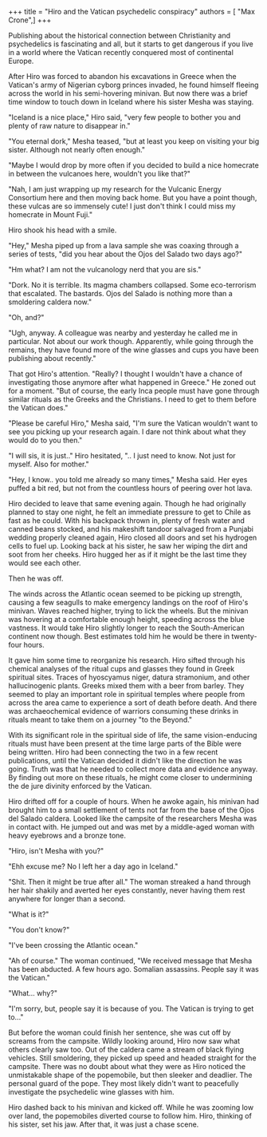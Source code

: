 +++
title = "Hiro and the Vatican psychedelic conspiracy"
authors = [ "Max Crone",]
+++


Publishing about the historical connection between Christianity and psychedelics is fascinating and all, but it starts to get dangerous if you live in a world where the Vatican recently conquered most of continental Europe.

After Hiro was forced to abandon his excavations in Greece when the Vatican's army of Nigerian cyborg princes invaded, he found himself fleeing across the world in his semi-hovering minivan. But now there was a brief time window to touch down in Iceland where his sister Mesha was staying.

"Iceland is a nice place," Hiro said, "very few people to bother you and plenty of raw nature to disappear in."

"You eternal dork," Mesha teased, "but at least you keep on visiting your big sister. Although not nearly often enough."

"Maybe I would drop by more often if you decided to build a nice homecrate in between the vulcanoes here, wouldn't you like that?"

"Nah, I am just wrapping up my research for the Vulcanic Energy Consortium  here and then moving back home. But you have a point though, these vulcas are so immensely cute! I just don't think I could miss my homecrate in Mount Fuji."

Hiro shook his head with a smile.

"Hey," Mesha piped up from a lava sample she was coaxing through a series of tests, "did you hear about the Ojos del Salado two days ago?"

"Hm what? I am not the vulcanology nerd that you are sis."

"Dork. No it is terrible. Its magma chambers collapsed. Some eco-terrorism that escalated. The bastards. Ojos del Salado is nothing more than a smoldering caldera now."

"Oh, and?"

"Ugh, anyway. A colleague was nearby and yesterday he called me in particular. Not about our work though. Apparently, while going through the remains, they have found more of the wine glasses and cups you have been publishing about recently."

That got Hiro's attention. "Really? I thought I wouldn't have a chance of investigating those anymore after what happened in Greece." He zoned out for a moment. "But of course, the early Inca people must have gone through similar rituals as the Greeks and the Christians. I need to get to them before the Vatican does."

"Please be careful Hiro," Mesha said, "I'm sure the Vatican wouldn't want to see you picking up your research again. I dare not think about what they would do to you then."

"I will sis, it is just.." Hiro hesitated, ".. I just need to know. Not just for myself. Also for mother."

"Hey, I know.. you told me already so many times," Mesha said. Her eyes puffed a bit red, but not from the countless hours of peering over hot lava.

Hiro decided to leave that same evening again. Though he had originally planned to stay one night, he felt an immediate pressure to get to Chile as fast as he could. With his backpack thrown in, plenty of fresh water and canned beans stocked, and his makeshift tandoor salvaged from a Punjabi wedding properly cleaned again, Hiro closed all doors and set his hydrogen cells to fuel up. Looking back at his sister, he saw her wiping the dirt and soot from her cheeks. Hiro hugged her as if it might be the last time they would see each other.

Then he was off.

The winds across the Atlantic ocean seemed to be picking up strength, causing a few seagulls to make emergency landings on the roof of Hiro's minivan. Waves reached higher, trying to lick the wheels. But the minivan was hovering at a comfortable enough height, speeding across the blue vastness. It would take Hiro slightly longer to reach the South-American continent now though. Best estimates told him he would be there in twenty-four hours.

It gave him some time to reorganize his research. Hiro sifted through his chemical analyses of the ritual cups and glasses they found in Greek spiritual sites. Traces of hyoscyamus niger, datura stramonium, and other hallucinogenic plants. Greeks mixed them with a beer from barley. They seemed to play an important role in spiritual temples where people from across the area came to experience a sort of death before death. And there was archaeochemical evidence of warriors consuming these drinks in rituals meant to take them on a journey "to the Beyond."

With its significant role in the spiritual side of life, the same vision-enducing rituals must have been present at the time large parts of the Bible were being written. Hiro had been connecting the two in a few recent publications, until the Vatican decided it didn't like the direction he was going. Truth was that he needed to collect more data and evidence anyway. By finding out more on these rituals, he might come closer to undermining the de jure divinity enforced by the Vatican.

Hiro drifted off for a couple of hours. When he awoke again, his minivan had brought him to a small settlement of tents not far from the base of the Ojos del Salado caldera. Looked like the campsite of the researchers Mesha was in contact with. He jumped out and was met by a middle-aged woman with heavy eyebrows and a bronze tone.

"Hiro, isn't Mesha with you?"

"Ehh excuse me? No I left her a day ago in Iceland."

"Shit. Then it might be true after all." The woman streaked a hand through her hair shakily and averted her eyes constantly, never having them rest anywhere for longer than a second.

"What is it?"

"You don't know?"

"I've been crossing the Atlantic ocean."

"Ah of course." The woman continued, "We received message that Mesha has been abducted. A few hours ago. Somalian assassins. People say it was the Vatican."

"What... why?"

"I'm sorry, but, people say it is because of you. The Vatican is trying to get to..."

But before the woman could finish her sentence, she was cut off by screams from the campsite. Wildly looking around, Hiro now saw what others clearly saw too. Out of the caldera came a stream of black flying vehicles. Still smoldering, they picked up speed and headed straight for the campsite. There was no doubt about what they were as Hiro noticed the unmistakable shape of the popemobile, but then sleeker and deadlier. The personal guard of the pope. They most likely didn't want to peacefully investigate the psychedelic wine glasses with him.

Hiro dashed back to his minivan and kicked off. While he was zooming low over land, the popemobiles diverted course to follow him. Hiro, thinking of his sister, set his jaw. After that, it was just a chase scene.
